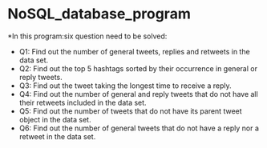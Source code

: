 # NoSQL_database_program

*In this program:six question need to be solved:
* Q1: Find out the number of general tweets, replies and retweets in the data set.
* Q2: Find out the top 5 hashtags sorted by their occurrence in general or reply tweets.
* Q3: Find out the tweet taking the longest time to receive a reply.
* Q4: Find out the number of general and reply tweets that do not have all their retweets included in the data set.
* Q5: Find out the number of tweets that do not have its parent tweet object in the data set.
* Q6: Find out the number of general tweets that do not have a reply nor a retweet in the data set.

